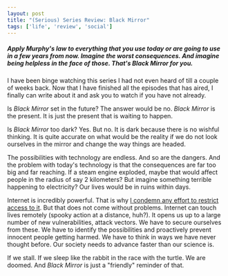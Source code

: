 ```yaml
---
layout: post
title: "(Serious) Series Review: Black Mirror"
tags: ['life', 'review', 'social']
---
```


##### Apply Murphy's law to everything that you use today or are going to use in a few years from now. Imagine the worst consequences. And imagine being helpless in the face of those. That's *Black Mirror* for you. #####


I have been binge watching this series I had not even heard of till a couple of weeks back. Now that I have finished all the episodes that has aired, I finally can write about it and ask you to watch if you have not already.

Is *Black Mirror* set in the future? The answer would be no. *Black Mirror* is the present. It is just the present that is waiting to happen.

Is *Black Mirror* too dark? Yes. But no. It is dark because there is no wishful thinking. It is quite accurate on what would be the reality if we do not look ourselves in the mirror and change the way things are headed.

The possibilities with technology are endless. And so are the dangers. And the problem with today's technology is that the consequences are far too big and far reaching. If a steam engine exploded, maybe that would affect people in the radius of say 2 kilometers? But imagine something terrible happening to electricity? Our lives would be in ruins within days.

Internet is incredibly powerful. That is why [I condemn any effort to restrict access to it](http://blog.learnlearn.in/2016/10/kashmir-internet-blockade-irrational.html). But that does not come without problems. Internet can touch lives remotely (spooky action at a distance, huh?). It opens us up to a large number of new vulnerabilities, attack vectors. We have to secure ourselves from these. We have to identify the possibilities and proactively prevent innocent people getting harmed. We have to think in ways we have never thought before. Our society needs to advance faster than our science is.

If we stall. If we sleep like the rabbit in the race with the turtle. We are doomed. And *Black Mirror* is just a "friendly" reminder of that.
